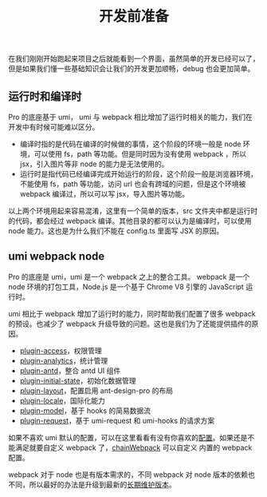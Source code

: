 ﻿---
order: 9
title: 开发前准备
type: 入门
---

在我们刚刚开始跑起来项目之后就能看到一个界面，虽然简单的开发已经可以了，但是如果我们懂一些基础知识会让我们的开发更加顺畅，debug 也会更加简单。

## 运行时和编译时

Pro 的底座基于 umi， umi 与 webpack 相比增加了运行时相关的能力，我们在开发中有时候可能难以区分。

- 编译时指的是代码在编译的时候做的事情，这个阶段的环境一般是 node 环境，可以使用 fs，path 等功能。但是同时因为没有使用 webpack ，所以 jsx，引入图片等非 node 的能力是无法使用的。
- 运行时是指代码已经编译完成开始运行的阶段，这个阶段一般是浏览器环境，不能使用 fs，path 等功能，访问 url 也会有跨域的问题，但是这个环境被 webpack 编译过，所以可以写 jsx，导入图片等功能。

以上两个环境用起来容易混淆，这里有一个简单的版本，src 文件夹中都是运行时的代码，都会经过 webpack 编译。其他目录的都可以认为是编译时，可以使用 node 能力。这也是为什么我们不能在 config.ts 里面写 JSX 的原因。

## umi webpack node

Pro 的底座是 umi，umi 是一个 webpack 之上的整合工具。 webpack 是一个 node 环境的打包工具，Node.js 是一个基于 Chrome V8 引擎的 JavaScript 运行时。

umi 相比于 webpack 增加了运行时的能力，同时帮助我们配置了很多 webpack 的预设。也减少了 webpack 升级导致的问题。这也是我们为了还能提供插件的原因。

- [plugin-access](https://umijs.org/plugins/plugin-access)，权限管理
- [plugin-analytics](https://umijs.org/plugins/plugin-analytics)，统计管理
- [plugin-antd](https://umijs.org/plugins/plugin-antd)，整合 antd UI 组件
- [plugin-initial-state](https://umijs.org/plugins/plugin-initial-state)，初始化数据管理
- [plugin-layout](https://umijs.org/plugins/plugin-layout)，配置启用 ant-design-pro 的布局
- [plugin-locale](https://umijs.org/plugins/plugin-locale)，国际化能力
- [plugin-model](https://umijs.org/plugins/plugin-model)，基于 hooks 的简易数据流
- [plugin-request](https://umijs.org/plugins/plugin-request)，基于 umi-request 和 umi-hooks 的请求方案

如果不喜欢 umi 默认的配置，可以在这里看看有没有你喜欢的[配置](https://umijs.org/config)。如果还是不能满足就要自定义 webpack 了，[chainWebpack](https://umijs.org/config#chainwebpack) 可以自定义 内置的 webpack 配置。

webpack 对于 node 也是有版本需求的，不同 webpack 对 node 版本的依赖也不同，所以最好的办法是升级到最新的[长期维护版本](https://nodejs.org/en/)。
